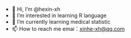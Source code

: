 - 👋 Hi, I’m @hexin-xh
- 👀 I’m interested in learning R language
- 🌱 I’m currently learning medical statistic
- 📫 How to reach me emai：xinhe-xh@qq.com

<!---
hexin-xh/hexin-xh is a ✨ special ✨ repository because its `README.md` (this file) appears on your GitHub profile.
You can click the Preview link to take a look at your changes.
--->
